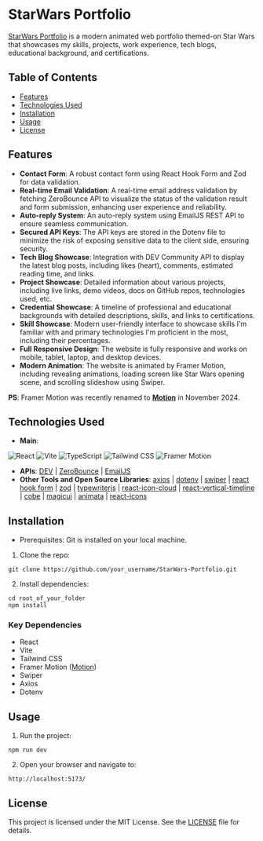 # StarWars Portfolio
[StarWars Portfolio](https://rio-homma.netlify.app/) is a modern animated web portfolio themed-on Star Wars that showcases my skills, projects, work experience, tech blogs, educational background, and certifications. 

## Table of Contents
- [Features](#features)
- [Technologies Used](#technologies-used)
- [Installation](#installation)
- [Usage](#usage)
- [License](#license)


## Features 
- **Contact Form**: A robust contact form using React Hook Form and Zod for data validation.
- **Real-time Email Validation**: A real-time email address validation by fetching ZeroBounce API to visualize the status of the validation result and form submission, enhancing user experience and reliability.
- **Auto-reply System**: An auto-reply system using EmailJS REST API to ensure seamless communication.
- **Secured API Keys**: The API keys are stored in the Dotenv file to minimize the risk of exposing sensitive data to the client side, ensuring security. 
- **Tech Blog Showcase**: Integration with DEV Community API to display the latest blog posts, including likes (heart), comments, estimated reading time, and links.
- **Project Showcase**: Detailed information about various projects, including live links, demo videos, docs on GitHub repos, technologies used, etc.
- **Credential Showcase**: A timeline of professional and educational backgrounds with detailed descriptions, skills, and links to certifications.
- **Skill Showcase**: Modern user-friendly interface to showcase skills I'm familiar with and primary technologies I'm proficient in the most, including their percentages.
- **Full Responsive Design**: The website is fully responsive and works on mobile, tablet, laptop, and desktop devices.
- **Modern Animation**: The website is animated by Framer Motion, including revealing animations, loading screen like Star Wars opening scene, and scrolling slideshow using Swiper.

**PS**: Framer Motion was recently renamed to [**Motion**](https://motion.dev/blog/framer-motion-is-now-independent-introducing-motion) in November 2024. 

## Technologies Used

- **Main**: 
  
![React](https://img.shields.io/badge/React-20232a.svg?style=for-the-badge&logo=react&logoColor=61DAFB&logoSize=auto)
![Vite](https://img.shields.io/badge/Vite-B73BFE?style=for-the-badge&logo=vite&logoColor=FFD62E&logoSize=auto)
![TypeScript](https://img.shields.io/badge/TypeScript-%20?style=for-the-badge&logo=TypeScript&logoColor=FFF&color=3178C6)
![Tailwind CSS](https://img.shields.io/badge/Tailwind_CSS-06B6D4?style=for-the-badge&logo=tailwind-css&logoColor=white&logoSize=auto)
![Framer Motion](https://custom-icon-badges.demolab.com/badge/Framer%20Motion-fff?style=for-the-badge&logo=framermotion&logoSize=auto)

- **APIs**: [DEV](https://dev.to/) | [ZeroBounce](https://www.zerobounce.net/?campaignid=1070376639&groupid=51898694789&adid=357518452232&gad_source=1&gclid=CjwKCAiAgoq7BhBxEiwAVcW0LMdzKjcZ8BMVprGFfN1mfI5fHrDwWLAH0lVsd5-JWTMw6h_i8Yf6eBoCxIsQAvD_BwE) | [EmailJS](https://www.emailjs.com/)
- **Other Tools and Open Source Libraries**: [axios](https://github.com/axios/axios) | [dotenv](https://github.com/motdotla/dotenv) | [swiper](https://github.com/nolimits4web/swiper) | [react hook form](https://github.com/react-hook-form/react-hook-form) | [zod](https://github.com/colinhacks/zod) | [typewriterjs](https://github.com/tameemsafi/typewriterjs) | [react-icon-cloud](https://github.com/teaguestockwell/react-icon-cloud) | [react-vertical-timeline](https://github.com/stephane-monnot/react-vertical-timeline) | [cobe](https://github.com/shuding/cobe) | [magicui](https://github.com/magicuidesign/magicui) | [animata](https://github.com/codse/animata) | [react-icons](https://github.com/react-icons/react-icons)

## Installation
- Prerequisites: Git is installed on your local machine.

1. Clone the repo: 
```
git clone https://github.com/your_username/StarWars-Portfolio.git
```

2. Install dependencies:
```
cd root_of_your_folder
npm install
```

### Key Dependencies 
- React
- Vite
- Tailwind CSS
- Framer Motion ([Motion](https://motion.dev/))
- Swiper
- Axios
- Dotenv

## Usage

1. Run the project:
```
npm run dev
```

2. Open your browser and navigate to:
```
http://localhost:5173/
```

## License
This project is licensed under the MIT License. See the [LICENSE](https://github.com/Ryo-samuraiJP/StarWars-Portfolio?tab=MIT-1-ov-file) file for details.
